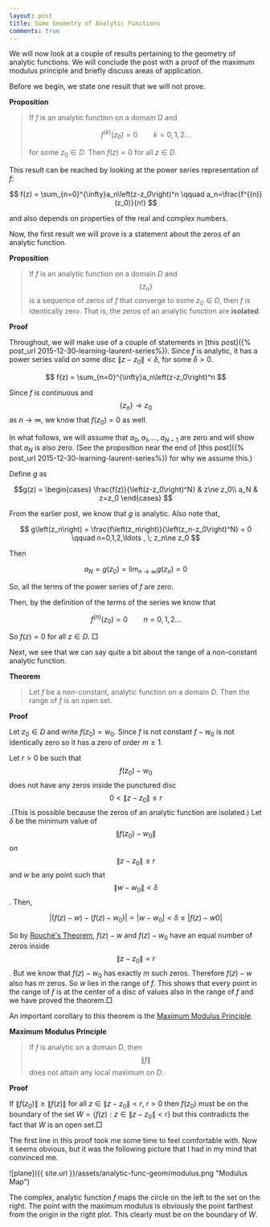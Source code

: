 ```yaml
---
layout: post
title: Some Geometry of Analytic Functions
comments: true
---
```


We will now look at a couple of results pertaining to the geometry of analytic functions. We will conclude the post with a proof of the maximum modulus principle and briefly discuss areas of application.

Before we begin, we state one result that we will not prove.

**Proposition** 

>If $f$ is an analytic function on a domain $D$ and 
>
>$$
f^{(k)}\left(z_0\right) = 0 \qquad k=0,1,2\ldots
$$
>
>for some $z_0 \in D$. Then $f(z)=0$ for all $z \in D$.

This result can be reached by looking at the power series representation of $f$:

$$
f(z) = \sum_{n=0}^{\infty}a_n\left(z-z_0\right)^n \qquad a_n=\frac{f^{(n)}(z_0)}{n!}
$$ 

and also depends on properties of the real and complex numbers.

Now, the first result we will prove is a statement about the zeros of an analytic function.

**Proposition**

>If  $f$ is an analytic function on a domain $D$ and $$\left\{z_n \right\}$$ is a sequence of zeros of $f$ that converge to some $z_0 \in D$, then $f$ is identically zero. That is, the zeros of an analytic function are **isolated**.



**Proof**

Throughout, we will make use of a couple of statements in [this post]({% post_url  2015-12-30-learning-laurent-series%}). Since $f$ is analytic, it has a power series valid on some disc $\left\|z-z_0\right\|\lt\delta$, for some $\delta \gt 0$.

$$
f(z) = \sum_{n=0}^{\infty}a_n\left(z-z_0\right)^n
$$ 

Since $f$ is continuous and $$\left\{z_n\right\} \rightarrow z_0$$ as $n \rightarrow \infty$, we know that $f\left(z_0\right)=0$ as well.

In what follows, we will assume that $a_0, a_1,\ldots, a_{N-1}$ are zero and will show that $a_N$ is also zero. (See the proposition near the end of [this post]({% post_url  2015-12-30-learning-laurent-series%}) for why we assume this.) 

Define $g$ as

$$g(z) = \begin{cases}
\frac{f(z)}{\left(z-z_0\right)^N} & z\ne z_0\\
a_N & z=z_0
\end{cases}
$$

From the earlier post, we know that $g$ is analytic. Also note that,

$$
g\left(z_n\right) = \frac{f\left(z_n\right)}{\left(z_n-z_0\right)^N} = 0 \qquad n=0,1,2,\ldots , \; z_n\ne z_0
$$

Then 

$$
a_N = g\left(z_0\right) = \lim_{n\rightarrow \infty} g\left(z_n\right) = 0
$$

So, all the terms of the power series of $f$ are zero. 


Then, by the definition of the terms of the series we know that 

$$
f^{(n)}\left(z_0\right) = 0 \qquad n=0,1,2\ldots
$$

So $f(z)=0$ for all $z \in D$. $\Box$


Next, we see that we can say quite a bit about the range of a non-constant analytic function.

**Theorem**

>Let $f$ be a non-constant, analytic function on a domain $D$. Then the range of $f$ is an open set.

**Proof**

Let $z_0 \in D$ and write $f\left(z_0\right) = w_0$. Since $f$ is not constant $f-w_0$ is not identically zero so it has a zero of order $m \ge 1$. 

Let $r \gt 0$ be such that $$f\left(z_0\right) - w_0$$ does not have any zeros inside the punctured disc $$0 \lt \left\|z-z_0\right\| \le r$$.(This is possible because the zeros of an analytic function are isolated.) Let $\delta$ be the minimum value of  $$\left\|f\left(z_0\right) - w_0\right\|$$ on $$\left\|z-z_0\right\| \le r$$ and $w$ be any point such that $$\left\|w - w_0\right\|\lt \delta$$. Then,

$$
 \left|\left(f(z) - w\right) - \left(f\left(z\right) - w_0\right)\right| = \left|w - w_0\right| \lt \delta \le \left|f(z) -w0\right|
$$ 

So by [Rouch&#233;'s Theorem](https://en.wikipedia.org/wiki/Rouch%C3%A9%27s_theorem), $f(z) - w$ and $f\left(z\right) - w_0$ have an equal number of zeros inside $$\left\|z-z_0\right\| = r$$ . But we know that $f\left(z\right) - w_0$ has exactly $m$ such zeros. Therefore $f(z) - w$ also has $m$ zeros. So $w$ lies in the range of $f$. This shows that every point in the range of $f$ is at the center of a disc of values also in the range of $f$ and we have proved the theorem.$\Box$

An important corollary to this theorem is the [Maximum Modulus Principle](https://en.wikipedia.org/wiki/Maximum_modulus_principle).

**Maximum Modulus Principle**

>If $f$ is analytic on a domain $D$, then $$\left\|f\right\|$$ does not attain any local maximum on $D$.

**Proof**

If $\left\|f\left(z_0\right)\right\| \ge \left\|f\left(z\right)\right\|$ for all $z \in \left\|z-z_0\right\| \lt r$, $r\gt0$ then $f\left(z_0\right)$ must be on the boundary of the set $W=\left\{f\left(z\right) : z\in\left\|z-z_0\right\|\lt r\right\}$ but this contradicts the fact that $W$ is an open set.$\Box$

The first line in this proof took me some time to feel comfortable with. Now it seems obvious, but it was the following picture that I had in my mind that convinced me.

![plane]({{ site.url }}/assets/analytic-func-geom/modulus.png "Modulus Map")

The complex, analytic function $f$ maps the circle on the left to the set on the right. The point with the maximum modulus is obviously the point farthest from the origin in the right plot. This clearly must be on the boundary of $W$.